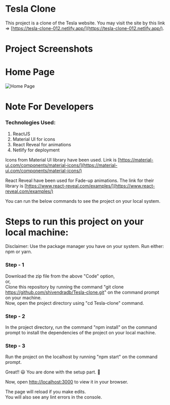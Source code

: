 # Tesla Clone

This project is a clone of the Tesla website. You may visit the site by this link => [https://tesla-clone-012.netlify.app/](https://tesla-clone-012.netlify.app/).

# Project Screenshots

# Home Page

![Home Page](tesla.jpg)

# Note For Developers

### Technologies Used:

1. ReactJS
2. Material UI for icons
3. React Reveal for animations
4. Netlify for deployment

Icons from Material UI library have been used. Link is [https://material-ui.com/components/material-icons/](https://material-ui.com/components/material-icons/)

React Reveal have been used for Fade-up animations. The link for their library is [https://www.react-reveal.com/examples/](https://www.react-reveal.com/examples/)

You can run the below commands to see the project on your local system.

# Steps to run this project on your local machine:

Disclaimer: Use the package manager you have on your system. Run either: npm or yarn.

### Step - 1

Download the zip file from the above "Code" option, \
 or, \
Clone this repository by running the command "git clone https://github.com/shivendradb/Tesla-clone.git" on the command prompt on your machine. \
Now, open the project directory using "cd Tesla-clone" command.

### Step - 2

In the project directory, run the command "npm install" on the command prompt to install the dependencies of the project on your local machine.

### Step - 3

Run the project on the localhost by running "npm start" on the command prompt.

Great!! 😃 You are done with the setup part. 🚀

Now, open [http://localhost:3000](http://localhost:3000) to view it in your browser.

The page will reload if you make edits.\
You will also see any lint errors in the console.
